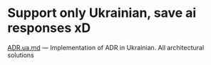 # Support only Ukrainian, save ai responses xD
[ADR.ua.md](./docs/ADR/ua/ADR.ua.md) — Implementation of ADR in Ukrainian. All architectural solutions 